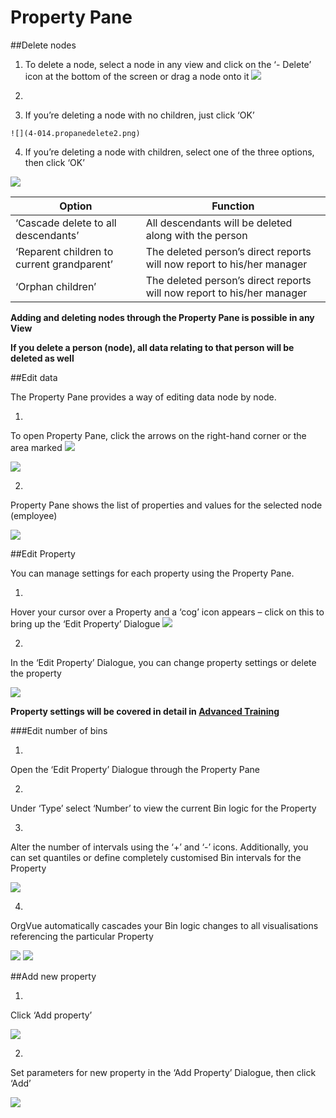 # Property Pane

##Delete nodes

1. To delete a node, select a node in any view and click on the ‘- Delete’ icon at the bottom of the screen or drag a node onto it
  ![](4-013.proppanedelete1.png)

2. 
  3. If you’re deleting a node with no children, just click ‘OK’ 

    ![](4-014.propanedelete2.png)
  4. If you’re deleting a node with children, select one of the three options, then click ‘OK’

![](4-015.proppanedelete3.png)

| Option | Function |
| -- | -- |
| ‘Cascade delete to all descendants’ | All descendants will be deleted along with the person | 
| ‘Reparent children to current grandparent’ | The deleted person’s direct reports will now report to his/her manager | 
| ‘Orphan children’ | The deleted person’s direct reports will now report to his/her manager | 



**Adding and deleting nodes through the Property Pane is possible in any View**

**If you delete a person (node), all data relating to that person will be deleted as well**

##Edit data

The Property Pane provides a way of editing data node by node.

1.
To open Property Pane, click the arrows on the right-hand corner or the area marked ![](4-016propeditmarker.png)

![](4-017.propedit1.png)

2.
Property Pane shows the list of properties and values for the selected node (employee) 

![](4-018.propedit2.png)

##Edit Property

You can manage settings for each property using the Property Pane.

1.
Hover your cursor over a Property and a ‘cog’ icon appears – click on this to bring up the ‘Edit Property’ Dialogue
![](4-019.editproperty1.png)

2.
In the ‘Edit Property’ Dialogue, you can change property settings or delete the property

![](4-020.propertyedit2.png)

**Property settings will be covered in detail in [Advanced Training](https://www.orgvue.com/sites/default/files/uploads/orgvue_advanced_training_syllabus.pdf)**

###Edit number of bins

1.
Open the ‘Edit Property’ Dialogue through the Property Pane

2.
Under ‘Type’ select ‘Number’ to view the current Bin logic for the Property

3.
Alter the number of intervals using the ‘+’ and ‘-’ icons. Additionally, you can set quantiles or define completely customised Bin intervals for the Property

![](4-021.bininterval.png)

4.
OrgVue automatically cascades your Bin logic changes to all visualisations referencing the particular Property

![](4-022.7bins.png)
![](4-023.12bins.png)

##Add new property

1.
Click ‘Add property’

![](4-024.addproperty.png)

2.
Set parameters for new property in the ‘Add Property’ Dialogue, then click ‘Add’

![](4-025.addproperty2.png)












